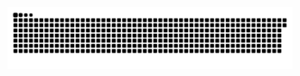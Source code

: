 <picture align="center">
  <source media="(prefers-color-scheme: dark)" srcset="https://raw.githubusercontent.com/VitoD09/VitoD09/output/github-contribution-grid-snake-dark.svg">
  <source media="(prefers-color-scheme: light)" srcset="https://raw.githubusercontent.com/VitoD09/VitoD09/output/github-contribution-grid-snake-dark.svg">
  <img align="center" alt="github contribution grid snake animation" src="https://raw.githubusercontent.com/VitoD09/VitoD09/output/github-contribution-grid-snake.svg">
</picture>
